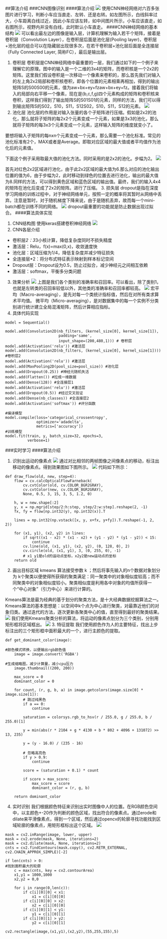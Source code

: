 ##算法介绍
###CNN图像识别
####算法介绍
![](http://upload-images.jianshu.io/upload_images/8920871-4df70ba1699211d5.png?imageMogr2/auto-orient/strip%7CimageView2/2/w/1240)
使用CNN神经网络对六百多张图片进行学习，判断小车应当直走、左转、还是右转。如左图所示，白线斜率过大，小车距离白线过近，因此小车应该左转，如中间图片所示，小车应该直走，如右图所示，视野内并没有白线，此时默认小车直走。
####CNN神经网络的基本结构
![](http://upload-images.jianshu.io/upload_images/8920871-8a1060796aa069b4.png?imageMogr2/auto-orient/strip%7CimageView2/2/w/1240)
可以看出最左边的图像是输入层，计算机理解为输入若干个矩阵，接着是卷积层（Convolution Layer），在卷积层后面是池化层(Pooling layer)，卷积层+池化层的组合可以在隐藏层出现很多次，在若干卷积层+池化层后面是全连接层（Fully Connected Layer, 简称FC），最后是输出层。
1. 卷积层
卷积层是CNN神经网络中最重要的一层，我们通过如下的一个例子来理解它的原理。图中的输入是一个二维的3x4的矩阵，而卷积核是一个2x2的矩阵。这里我们假设卷积是一次移动一个像素来卷积的，那么首先我们对输入的左上角2x2局部和卷积核卷积，即各个位置的元素相乘再相加，得到的输出矩阵S的S00S00的元素，值为aw+bx+ey+fzaw+bx+ey+fz。接着我们将输入的局部向右平移一个像素，现在是(b,c,f,g)四个元素构成的矩阵和卷积核来卷积，这样我们得到了输出矩阵S的S01S01的元素，同样的方法，我们可以得到输出矩阵S的S02，S10，S11，S12S02，S10，S11，S12的元素。
![](http://upload-images.jianshu.io/upload_images/8920871-f4df5aaacfbf2428.png?imageMogr2/auto-orient/strip%7CimageView2/2/w/1240)
2. 池化层
池化层的作用是对输入张量的各个子矩阵进行压缩。假如是2x2的池化，那么就将子矩阵的每2x2个元素变成一个元素，如果是3x3的池化，那么就将子矩阵的每3x3个元素变成一个元素，这样输入矩阵的维度就变小了。

要想将输入子矩阵的每nxn个元素变成一个元素，那么需要一个池化标准。常见的池化标准有2个，MAX或者是Average。即取对应区域的最大值或者平均值作为池化后的元素值。

下面这个例子采用取最大值的池化方法。同时采用的是2x2的池化。步幅为2。
![](http://upload-images.jianshu.io/upload_images/8920871-723fe51b10311831.png?imageMogr2/auto-orient/strip%7CimageView2/2/w/1240)

首先对红色2x2区域进行池化，由于此2x2区域的最大值为6.那么对应的池化输出位置的值为6，由于步幅为2，此时移动到绿色的位置去进行池化，输出的最大值为8.同样的方法，可以得到黄色区域和蓝色区域的输出值。最终，我们的输入4x4的矩阵在池化后变成了2x2的矩阵。进行了压缩。
3. 损失层
dropout是指在深度学习网络的训练过程中，对于神经网络单元，按照一定的概率将其暂时从网络中丢弃。注意是暂时，对于随机梯度下降来说，由于是随机丢弃，故而每一个mini-batch都在训练不同的网络。
![](http://upload-images.jianshu.io/upload_images/8920871-84e202734475fffe.png?imageMogr2/auto-orient/strip%7CimageView2/2/w/1240)
dropout最重要的功能就是防止数据出现过拟合。
####算法具体实现
1. CNN结构图
使用keras搭建卷积神经网络
![](http://upload-images.jianshu.io/upload_images/8920871-7510f47e3e607f0f.png?imageMogr2/auto-orient/strip%7CimageView2/2/w/1240)
2. CNN各层介绍
- 卷积层*2：3*3小核计算，降低复杂度同时不损失精度
- 激活层：Relu，f(x)=max(0,x)，收敛速度快
- 池化层：区域压缩为1/4，降低复杂度并减少特征损失
- 全连接层*2：将分布式特征表示映射到样本标记空间
- Dropout层：Dropout设为0.5，防止过拟合，减少神经元之间相互依赖
- 激活层：softmax，平衡多分类问题
3. 效果分析
![](http://upload-images.jianshu.io/upload_images/8920871-39dc901b83d08761.png?imageMogr2/auto-orient/strip%7CimageView2/2/w/1240)
上图是我们各个类别的准确率和召回率。可以看出，除了类别1，也就是左转类的召回率较低以外，其他类的准确率和召回率都较高。
![](http://upload-images.jianshu.io/upload_images/8920871-21e2d32374808fcc.png?imageMogr2/auto-orient/strip%7CimageView2/2/w/1240)
宏平均（Macro-averaging），是先对每一个类统计指标值，然后在对所有类求算术平均值。
微平均（Micro-averaging），是对数据集中的每一个实例不分类别进行统计建立全局混淆矩阵，然后计算相应指标。
4. 具体代码实现
```
model = Sequential()  

model.add(Convolution2D(nb_filters, (kernel_size[0], kernel_size[1]),  
                        padding='same',  
                        input_shape=(200,480,1))) # 卷积层
model.add(Activation('relu')) #激活层
model.add(Convolution2D(nb_filters, (kernel_size[0], kernel_size[1]))) #卷积层2  
model.add(Activation('relu')) #激活层  
model.add(MaxPooling2D(pool_size=pool_size)) #池化层
model.add(Dropout(0.25)) #神经元随机失活
model.add(Flatten()) #拉成一维数据
model.add(Dense(128)) #全连接层1
model.add(Activation('relu')) #激活层  
model.add(Dropout(0.5)) #经过交叉验证
model.add(Dense(nb_classes)) #全连接层2  
model.add(Activation('softmax')) #评分函数
  
#编译模型  
model.compile(loss='categorical_crossentropy',  
              optimizer='adadelta',  
              metrics=['accuracy'])  
#训练模型  
model.fit(train, y, batch_size=32, epochs=3,  
          verbose=1)
```
###实时学习
####算法介绍
1. 识别出运动的像素点
![](http://upload-images.jianshu.io/upload_images/8920871-99f9717936f2bd72.png?imageMogr2/auto-orient/strip%7CimageView2/2/w/1240)
通过对比相邻的两帧图像之间像素点的移动，标注出移动的像素点。得到效果图如下图所示。
![](http://upload-images.jianshu.io/upload_images/8920871-4ec9499c539d0303.png?imageMogr2/auto-orient/strip%7CimageView2/2/w/1240)
代码如下所示：
```
def draw_flow(old, new, step=4):
    flow = cv.calcOpticalFlowFarneback(
        cv.cvtColor(old, cv.COLOR_BGR2GRAY), 
        cv.cvtColor(new, cv.COLOR_BGR2GRAY), 
        None, 0.5, 3, 15, 3, 5, 1.2, 0)
    
    h, w = new.shape[:2]
    y, x = np.mgrid[step/2:h:step, step/2:w:step].reshape(2, -1)
    fx, fy = flow[np.int32(y), np.int32(x)].T

    lines = np.int32(np.vstack([x, y, x+fx, y+fy]).T.reshape(-1, 2, 2))

    for (x1, y1), (x2, y2) in lines:
        if sqrt((x1 - x2) * (x1 - x2) + (y1 - y2) * (y1 - y2)) < 15:
            continue
        cv.line(old, (x1, y1), (x2, y2), (0, 128, 0), 2)
        cv.circle(old, (x1, y1), 3, (0, 255, 0), -1)
        # x1 y1是old的运动点坐标，x2y2是new运动点的坐标
    return old
```
2. 画出目标区域
kmeans 算法接受参数 k ；然后将事先输入的n个数据对象划分为 k个聚类以便使得所获得的聚类满足：同一聚类中的对象相似度较高；而不同聚类中的对象相似度较小。聚类相似度是利用各中对象的均值所获得一个“中心对象”（引力中心）来进行计算的。

Kmeans算法是最为经典的基于划分的聚类方法，是十大经典数据挖掘算法之一。Kmeans算法的基本思想是：以空间中k个点为中心进行聚类，对最靠近他们的对象归类。通过迭代的方法，逐次更新各聚类中心的值，直至得到最好的聚类结果。
![](http://upload-images.jianshu.io/upload_images/8920871-8012bcd409797bcb.png?imageMogr2/auto-orient/strip%7CimageView2/2/w/1240)
我们使用Kmeans聚类分析的算法，将运动的像素点划分为三个类别，分别用矩形框将区域框出。
![](http://upload-images.jianshu.io/upload_images/8920871-86c64b93e10fb08b.png?imageMogr2/auto-orient/strip%7CimageView2/2/w/1240)
3. 特征提取
我们使用颜色作为人的主要特征，找出上步标注出的三个矩形框中面积最大的一个，进行主颜色的提取。
```
def get_dominant_color(image):  
      
#颜色模式转换，以便输出rgb颜色值  
    image = image.convert('RGBA')  
      
#生成缩略图，减少计算量，减小cpu压力  
    image.thumbnail((200, 200))  
      
    max_score = 0
    dominant_color = 0
      
    for count, (r, g, b, a) in image.getcolors(image.size[0] * image.size[1]):  
        # 跳过纯黑色  
        if a == 0:  
            continue  
          
        saturation = colorsys.rgb_to_hsv(r / 255.0, g / 255.0, b / 255.0)[1]  
         
        y = min(abs(r * 2104 + g * 4130 + b * 802 + 4096 + 131072) >> 13, 235)  
         
        y = (y - 16.0) / (235 - 16)  
          
        # 忽略高亮色  
        if y > 0.9:  
            continue  
          
        score = (saturation + 0.1) * count  
          
        if score > max_score:  
            max_score = score  
            dominant_color = (r, g, b)  
      
    return dominant_color
```
4. 实时识别
我们根据颜色特征来识别出实时图像中人的位置。在RGB颜色空间中，以主颜色+-20作为判断的颜色区域，找出符合的像素点。通过erode和dilate来平滑像素点，得到一个区域，然后通过opencv的轮廓寻找功能找到区域轮廓的像素点，用矩形框标出这个区域。
![](http://upload-images.jianshu.io/upload_images/8920871-ec752bde2d3741dd.png?imageMogr2/auto-orient/strip%7CimageView2/2/w/1240)
```
mask = cv2.inRange(image, lower, upper)
mask = cv2.erode(mask, None, iterations=2)
mask = cv2.dilate(mask, None, iterations=2)
cnts = cv2.findContours(mask.copy(), cv2.RETR_EXTERNAL, cv2.CHAIN_APPROX_SIMPLE)[-2]

if len(cnts) > 0:  
#找到面积最大的轮廓  
	c = max(cnts, key = cv2.contourArea)
	x1,y1 = 1000,1000
	x2,y2 = 0,0
    
	for i in range(0,len(c)):
		if c[i][0][0] < x1:
			x1 = c[i][0][0]
		if c[i][0][0] > x2:
			x2 = c[i][0][0]
		if c[i][0][1] < y1:
			y1 = c[i][0][1]
		if c[i][0][1] > y2:
			y2 = c[i][0][1]

cv2.rectangle(image,(x1,y1),(x2,y2),(55,255,155),5)
```
